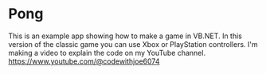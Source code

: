 # Pong
This is an example app showing how to make a game in VB.NET.
In this version of the classic game you can use Xbox or PlayStation controllers.
I'm making a video to explain the code on my YouTube channel.
https://www.youtube.com/@codewithjoe6074
